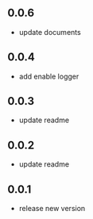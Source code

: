 
## 0.0.6

* update documents

## 0.0.4

* add enable logger

## 0.0.3

* update readme

## 0.0.2

* update readme

## 0.0.1

* release new version
